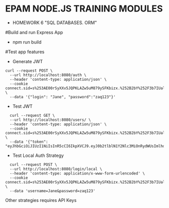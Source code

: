# EPAM NODE.JS TRAINING MODULES
- HOMEWORK 6 "SQL DATABASES. ORM"

#Build and run  Express App

- npm run build

#Test app features

- Generate JWT
````
curl --request POST \
  --url http://localhost:8080/auth \
  --header 'content-type: application/json' \
  --cookie connect.sid=s%253AE00rSyXXv5JQPKLAZw5uM879ySFKbizx.%252B2bY%252F3b7IUalA5QN%252F%252BR3pl%252Bb67eKD2LlinGiiRFOeEg \
  --data '{"login": "Jane", "password":"zaq123"}'

````
- Test JWT
````
  curl --request GET \
  --url http://localhost:8080/users/ \
  --header 'content-type: application/json' \
  --cookie connect.sid=s%253AE00rSyXXv5JQPKLAZw5uM879ySFKbizx.%252B2bY%252F3b7IUalA5QN%252F%252BR3pl%252Bb67eKD2LlinGiiRFOeEg \
  --data '{"token": "eyJhbGciOiJIUzI1NiIsInR5cCI6IkpXVCJ9.eyJ0b2tlblN1Y2Nlc3MiOnRydWUsImlhdCI6MTUyOTMxNTUxNX0.Q3JoqOzmhp7PSKI_uYepotiY28usg99WyEK8F6IHqGo"}'
````
- Test Local Auth Strategy
````
  curl --request POST \
  --url http://localhost:8080/login/local \
  --header 'content-type: application/x-www-form-urlencoded' \
  --cookie connect.sid=s%253AE00rSyXXv5JQPKLAZw5uM879ySFKbizx.%252B2bY%252F3b7IUalA5QN%252F%252BR3pl%252Bb67eKD2LlinGiiRFOeEg \
  --data 'username=Jane&password=zaq123'
  ````
  Other strategies requires API Keys